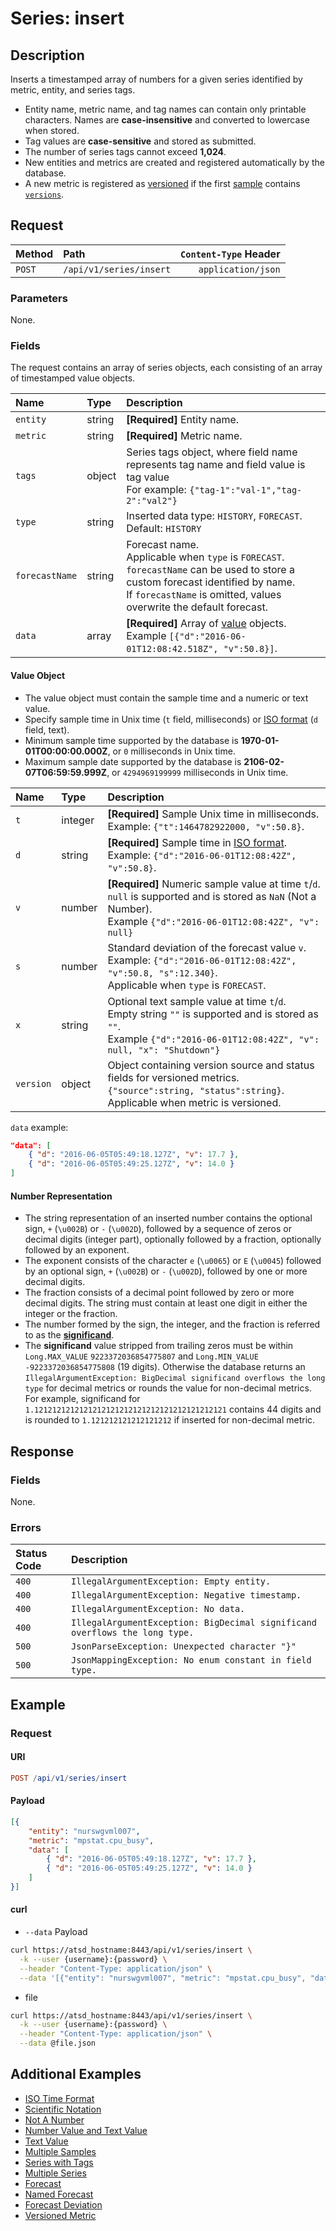 # Series: insert

## Description

Inserts a timestamped array of numbers for a given series identified by metric, entity, and series tags.

* Entity name, metric name, and tag names can contain only printable characters. Names are **case-insensitive** and converted to lowercase when stored.
* Tag values are **case-sensitive** and stored as submitted.
* The number of series tags cannot exceed **1,024**.
* New entities and metrics are created and registered automatically by the database.
* A new metric is registered as [versioned](../../../versioning/README.md) if the first [sample](#value-object) contains [`versions`](./versions.md).

## Request

| Method | Path | `Content-Type` Header|
|:---|:---|---:|
| `POST` | `/api/v1/series/insert` | `application/json` |

### Parameters

None.

### Fields

The request contains an array of series objects, each consisting of an array of timestamped value objects.

|**Name**|**Type**|**Description**|
|:---|:---|:---|
| `entity` | string | **[Required]** Entity name. |
| `metric` | string | **[Required]** Metric name. |
| `tags` | object | Series tags object, where field name represents tag name and field value is tag value<br> For example: `{"tag-1":"val-1","tag-2":"val2"}` |
| `type` | string | Inserted data type: `HISTORY`, `FORECAST`.<br>Default: `HISTORY` |
| `forecastName` | string | Forecast name. <br>Applicable when `type` is `FORECAST`.<br>`forecastName` can be used to store a custom forecast identified by name. <br>If `forecastName` is omitted, values overwrite the default forecast.  |
| `data` | array | **[Required]** Array of [value](#value-object) objects.<br>Example `[{"d":"2016-06-01T12:08:42.518Z", "v":50.8}]`.|

#### Value Object

* The value object must contain the sample time and a numeric or text value.
* Specify sample time in Unix time (`t` field, milliseconds) or [ISO format](../../../shared/date-format.md#supported-formats) (`d` field, text).
* Minimum sample time supported by the database is **1970-01-01T00:00:00.000Z**, or `0` milliseconds in Unix time.
* Maximum sample date supported by the database is **2106-02-07T06:59:59.999Z**, or `4294969199999` milliseconds in Unix time.

|**Name**|**Type**|**Description**|
|:---|:---|:---|
| `t` | integer | **[Required]** Sample Unix time in milliseconds.<br>Example: `{"t":1464782922000, "v":50.8}`.|
| `d` | string | **[Required]** Sample time in [ISO format](../../../shared/date-format.md#supported-formats).<br>Example: `{"d":"2016-06-01T12:08:42Z", "v":50.8}`. |
| `v` | number | **[Required]** Numeric sample value at time `t`/`d`. <br>`null` is supported and is stored as `NaN` (Not a Number).<br>Example `{"d":"2016-06-01T12:08:42Z", "v": null}` |
| `s` | number | Standard deviation of the forecast value `v`.<br>Example: `{"d":"2016-06-01T12:08:42Z", "v":50.8, "s":12.340}`.<br>Applicable when `type` is `FORECAST`.|
| `x` | string | Optional text sample value at time `t`/`d`. <br>Empty string `""` is supported and is stored as `""`.<br>Example `{"d":"2016-06-01T12:08:42Z", "v": null, "x": "Shutdown"}` |
| `version` | object | Object containing version source and status fields for versioned metrics.<br>`{"source":string, "status":string}`.<br>Applicable when metric is versioned. |

`data` example:

```json
"data": [
    { "d": "2016-06-05T05:49:18.127Z", "v": 17.7 },
    { "d": "2016-06-05T05:49:25.127Z", "v": 14.0 }
]
```

#### Number Representation

* The string representation of an inserted number contains the optional sign, `+` (`\u002B`) or `-` (`\u002D`), followed by a sequence of zeros or decimal digits (integer part), optionally followed by a fraction, optionally followed by an exponent.
* The exponent consists of the character `e` (`\u0065`) or `E` (`\u0045`) followed by an optional sign, `+` (`\u002B`) or `-` (`\u002D`), followed by one or more decimal digits.
* The fraction consists of a decimal point followed by zero or more decimal digits. The string must contain at least one digit in either the integer or the fraction.
* The number formed by the sign, the integer, and the fraction is referred to as the [**significand**](https://en.wikipedia.org/wiki/Significand).
* The **significand** value stripped from trailing zeros must be within `Long.MAX_VALUE` `9223372036854775807` and `Long.MIN_VALUE`  `-9223372036854775808` (19 digits). Otherwise the database returns an `IllegalArgumentException: BigDecimal significand overflows the long type` for decimal metrics or rounds the value for non-decimal metrics. For example, significand for `1.1212121212121212121212121212121212121212121` contains 44 digits and is rounded to `1.121212121212121212` if inserted for non-decimal metric.

## Response

### Fields

None.

### Errors

|  **Status Code**  | **Description** |
|:---|:---|
| `400` | `IllegalArgumentException: Empty entity.`|
| `400` | `IllegalArgumentException: Negative timestamp.`|
| `400` | `IllegalArgumentException: No data.` |
| `400` | `IllegalArgumentException: BigDecimal significand overflows the long type.` |
| `500` | `JsonParseException: Unexpected character "}"` |
| `500` | `JsonMappingException: No enum constant in field type.`|

## Example

### Request

#### URI

```elm
POST /api/v1/series/insert
```

#### Payload

```json
[{
    "entity": "nurswgvml007",
    "metric": "mpstat.cpu_busy",
    "data": [
        { "d": "2016-06-05T05:49:18.127Z", "v": 17.7 },
        { "d": "2016-06-05T05:49:25.127Z", "v": 14.0 }
    ]
}]
```

#### curl

* `--data` Payload

```bash
curl https://atsd_hostname:8443/api/v1/series/insert \
  -k --user {username}:{password} \
  --header "Content-Type: application/json" \
  --data '[{"entity": "nurswgvml007", "metric": "mpstat.cpu_busy", "data": [{ "t": 1462427358127, "v": 22.0 }]}]'
```

* file

```bash
curl https://atsd_hostname:8443/api/v1/series/insert \
  -k --user {username}:{password} \
  --header "Content-Type: application/json" \
  --data @file.json
```

## Additional Examples

* [ISO Time Format](examples/insert-iso-time-format.md)
* [Scientific Notation](examples/insert-scientific-notation.md)
* [Not A Number](examples/insert-nan.md)
* [Number Value and Text Value](examples/insert-number-text.md)
* [Text Value](examples/insert-text.md)
* [Multiple Samples](examples/insert-multiple-samples.md)
* [Series with Tags](examples/insert-with-tags.md)
* [Multiple Series](examples/insert-multiple-series.md)
* [Forecast](examples/insert-forecast.md)
* [Named Forecast](examples/insert-named-forecast.md)
* [Forecast Deviation](examples/insert-forecast-deviation.md)
* [Versioned Metric](examples/insert-versioned-metric.md)
